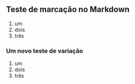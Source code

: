 ## Teste de marcação no Markdown

1. um
1. dois
1. três

### Um novo teste de variação

1. um
2. dois
3. três
